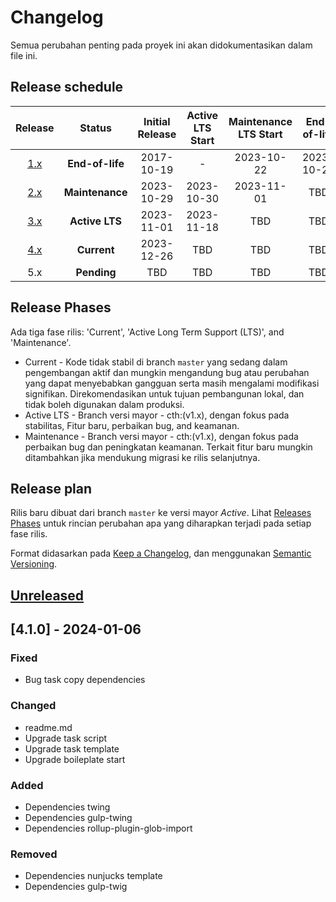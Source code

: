 # Changelog

Semua perubahan penting pada proyek ini akan didokumentasikan dalam file ini.

## Release schedule

| Release | Status          | Initial Release | Active LTS Start | Maintenance LTS Start | End-of-life |
| :-----: | :-------------: | :-------------: | :--------------: | :-------------------: | :---------: |
| [1.x][] | **End-of-life** | 2017-10-19      | -                | 2023-10-22            | 2023-10-29  |
| [2.x][] | **Maintenance** | 2023-10-29      | 2023-10-30       | 2023-11-01            | TBD         |
| [3.x][] | **Active LTS**  | 2023-11-01      | 2023-11-18       | TBD                   | TBD         |
| [4.x][] | **Current**     | 2023-12-26      | TBD              | TBD                   | TBD         |
| 5.x     | **Pending**     | TBD             | TBD              | TBD                   | TBD         |

[1.x]: https://github.com/buddywinangun/gulp-xtend/tree/1.0.0
[2.x]: https://github.com/buddywinangun/gulp-xtend/tree/2.0.0
[3.x]: https://github.com/buddywinangun/gulp-xtend/tree/3.0.0
[4.x]: https://github.com/buddywinangun/gulp-xtend/tree/4.0.0

## Release Phases

Ada tiga fase rilis: 'Current', 'Active Long Term Support (LTS)', and 'Maintenance'.

 * Current - Kode tidak stabil di branch `master` yang sedang dalam pengembangan aktif dan mungkin mengandung bug atau perubahan yang dapat menyebabkan gangguan serta masih mengalami modifikasi signifikan. Direkomendasikan untuk tujuan pembangunan lokal, dan tidak boleh digunakan dalam produksi.
 * Active LTS - Branch versi mayor - cth:(v1.x), dengan fokus pada stabilitas, Fitur baru, perbaikan bug, and keamanan.
 * Maintenance - Branch versi mayor - cth:(v1.x), dengan fokus pada perbaikan bug dan peningkatan keamanan. Terkait fitur baru mungkin ditambahkan jika mendukung migrasi ke rilis selanjutnya.

## Release plan

Rilis baru dibuat dari branch `master` ke versi mayor *Active*. Lihat [Releases Phases](#release-phases) untuk rincian perubahan apa yang diharapkan terjadi pada setiap fase rilis.

Format didasarkan pada [Keep a Changelog](https://keepachangelog.com/en/1.0.0/),
dan menggunakan [Semantic Versioning](https://semver.org/spec/v2.0.0.html).

## [Unreleased](https://github.com/buddywinangun/gulp-xtend/compare/5.0.0...HEAD)

## [4.1.0] - 2024-01-06

### Fixed

- Bug task copy dependencies

### Changed

- readme.md
- Upgrade task script
- Upgrade task template
- Upgrade boileplate start

### Added

- Dependencies twing
- Dependencies gulp-twing
- Dependencies rollup-plugin-glob-import

### Removed

- Dependencies nunjucks template
- Dependencies gulp-twig